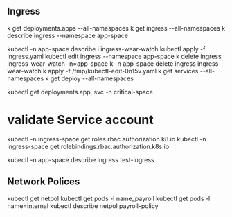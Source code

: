 ## Ingress
k get deployments.apps --all-namespaces
k get ingress --all-namespaces
k describe ingress --namespace app-space

kubectl -n app-space describe i ingress-wear-watch
kubectl apply -f ingress.yaml
kubectl edit ingress --namespace app-space
k delete ingress ingress-wear-watch -n=app-space
k -n app-space delete ingress ingress-wear-watch
k apply -f /tmp/kubectl-edit-0n15v.yaml
k get services  --all-namespaces
k get deploy  --all-namespaces

kubectl get deployments.app, svc -n critical-space


# validate Service account


kubectl -n ingress-space get roles.rbac.authorization.k8.io
kubectl -n ingress-space get rolebindings.rbac.authorization.k8s.io

kubectl -n app-space describe ingress test-ingress

## Network Polices
kubectl get netpol
kubectl get pods -l name_payroll
kubectl get pods -l name=internal
kubectl describe netpol payroll-policy


